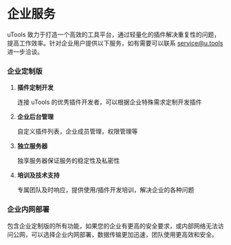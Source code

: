

# 企业服务

uTools 致力于打造一个高效的工具平台，通过轻量化的插件解决重复性的问题，提高工作效率。针对企业用户提供以下服务，如有需要可以联系 service@u.tools 进一步洽谈。 

### 企业定制版

1. **插件定制开发**

   连接 uTools 的优秀插件开发者，可以根据企业特殊需求定制开发插件

2. **企业后台管理**

   自定义插件列表，企业成员管理，权限管理等

3. **独立服务器**

   独享服务器保证服务的稳定性及私密性

4. **培训及技术支持**

   专属团队及时响应，提供使用/插件开发培训，解决企业的各种问题

### 企业内网部署

包含企业定制版的所有功能，如果您的企业有更高的安全要求，或内部网络无法访问公网，可以选择企业内网部署，数据传输更加迅速，团队使用更高效和安全。

